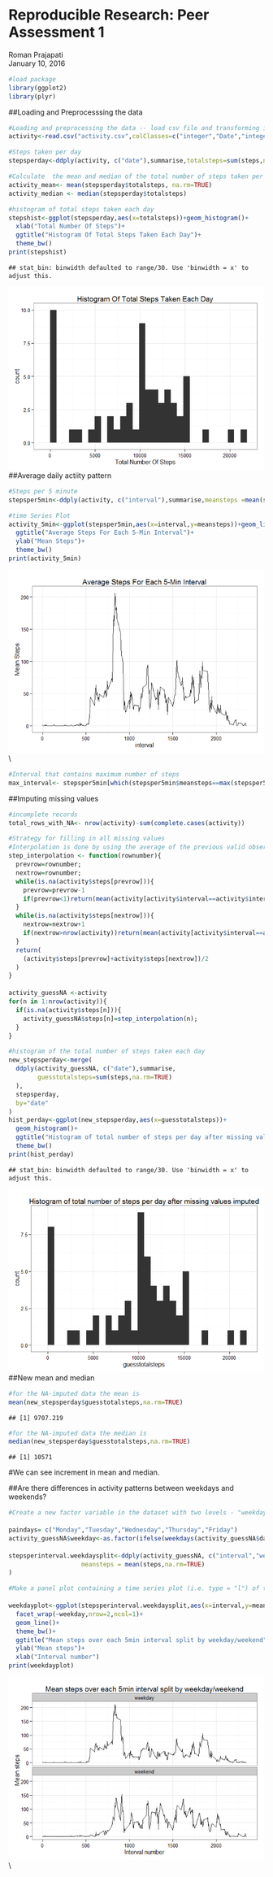 # Reproducible Research: Peer Assessment 1
Roman Prajapati  
January 10, 2016  




```r
#load package
library(ggplot2)
library(plyr)
```
##Loading and Preprocesssing the data

```r
#Loading and preprocessing the data -- load csv file and transforming into suitable format
activity<-read.csv("activity.csv",colClasses=c("integer","Date","integer"))
```

```r
#Steps taken per day
stepsperday<-ddply(activity, c("date"),summarise,totalsteps=sum(steps,na.rm=TRUE))
```

```r
#Calculate  the mean and median of the total number of steps taken per day              
activity_mean<- mean(stepsperday$totalsteps, na.rm=TRUE)
activity_median <- median(stepsperday$totalsteps)
```

```r
#histogram of total steps taken each day
stepshist<-ggplot(stepsperday,aes(x=totalsteps))+geom_histogram()+
  xlab("Total Number Of Steps")+
  ggtitle("Histogram Of Total Steps Taken Each Day")+
  theme_bw()
print(stepshist)
```

```
## stat_bin: binwidth defaulted to range/30. Use 'binwidth = x' to adjust this.
```

![](PA1_template_files/figure-html/unnamed-chunk-5-1.png)\
##Average daily actiity pattern

```r
#Steps per 5 minute
stepsper5min<-ddply(activity, c("interval"),summarise,meansteps =mean(steps,na.rm=TRUE))
```

```r
#time Series Plot                   
activity_5min<-ggplot(stepsper5min,aes(x=interval,y=meansteps))+geom_line()+
  ggtitle("Average Steps For Each 5-Min Interval")+
  ylab("Mean Steps")+
  theme_bw()
print(activity_5min)
```

![](PA1_template_files/figure-html/unnamed-chunk-7-1.png)\

```r
#Interval that contains maximum number of steps
max_interval<- stepsper5min[which(stepsper5min$meansteps==max(stepsper5min$meansteps)), "interval"]
```
##Imputing missing values

```r
#incomplete records
total_rows_with_NA<- nrow(activity)-sum(complete.cases(activity))
```

```r
#Strategy for filling in all missing values
#Interpolation is done by using the average of the previous valid observation and the next valid observation, or the average for the relevant 5-min interval if there is no valid #previous/next observation. This produces smooth activity-over-the-day lines for each #individual day, but is not very fast.
step_interpolation <- function(rownumber){
  prevrow=rownumber;
  nextrow=rownumber;
  while(is.na(activity$steps[prevrow])){
    prevrow=prevrow-1
    if(prevrow<1)return(mean(activity[activity$interval==activity$interval[rownumber],"steps"],na.rm=TRUE))
  }
  while(is.na(activity$steps[nextrow])){
    nextrow=nextrow+1
    if(nextrow>nrow(activity))return(mean(activity[activity$interval==activity$interval[rownumber],"steps"],na.rm=TRUE))
  }
  return(
    (activity$steps[prevrow]+activity$steps[nextrow])/2
  )
}

activity_guessNA <-activity
for(n in 1:nrow(activity)){
  if(is.na(activity$steps[n])){
    activity_guessNA$steps[n]=step_interpolation(n);
  }
}
```

```r
#histogram of the total number of steps taken each day
new_stepsperday<-merge(
  ddply(activity_guessNA, c("date"),summarise,
        guesstotalsteps=sum(steps,na.rm=TRUE)
  ),
  stepsperday,
  by="date"
)
hist_perday<-ggplot(new_stepsperday,aes(x=guesstotalsteps))+
  geom_histogram()+
  ggtitle("Histogram of total number of steps per day after missing values imputed")+
  theme_bw()
print(hist_perday)
```

```
## stat_bin: binwidth defaulted to range/30. Use 'binwidth = x' to adjust this.
```

![](PA1_template_files/figure-html/unnamed-chunk-11-1.png)\
##New mean and median

```r
#for the NA-imputed data the mean is 
mean(new_stepsperday$guesstotalsteps,na.rm=TRUE)
```

```
## [1] 9707.219
```

```r
#for the NA-imputed data the median is
median(new_stepsperday$guesstotalsteps,na.rm=TRUE)
```

```
## [1] 10571
```
#We can see increment in mean and median.

##Are there differences in activity patterns between weekdays and weekends?

```r
#Create a new factor variable in the dataset with two levels - "weekday" and "weekend" #indicating whether a given date is a weekday or weekend day.

paindays= c("Monday","Tuesday","Wednesday","Thursday","Friday")
activity_guessNA$weekday<-as.factor(ifelse(weekdays(activity_guessNA$date)%in%paindays,"weekday","weekend"))

stepsperinterval.weekdaysplit<-ddply(activity_guessNA, c("interval","weekday"),summarise,
                    meansteps = mean(steps,na.rm=TRUE)
)
```

```r
#Make a panel plot containing a time series plot (i.e. type = "l") of the 5-minute #interval (x-axis) and the average number of steps taken, averaged across all weekday days #or weekend days (y-axis).

weekdayplot<-ggplot(stepsperinterval.weekdaysplit,aes(x=interval,y=meansteps))+
  facet_wrap(~weekday,nrow=2,ncol=1)+
  geom_line()+
  theme_bw()+
  ggtitle("Mean steps over each 5min interval split by weekday/weekend")+
  ylab("Mean steps")+
  xlab("Interval number")
print(weekdayplot)
```

![](PA1_template_files/figure-html/unnamed-chunk-14-1.png)\
